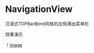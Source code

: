 # NavigationView
沉浸式TOPBar和md风格的左侧滑出菜单栏

效果演示

！[image](https://github.com/x-mail/NavigationView/blob/master/demo/demo.gif)
